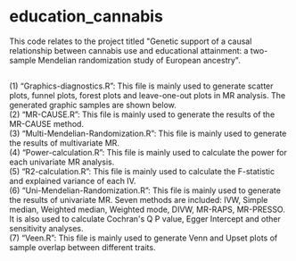 # education_cannabis
This code relates to the project titled "Genetic support of a causal relationship between cannabis use and educational attainment: a two-sample Mendelian randomization study of European ancestry".


## 
(1) “Graphics-diagnostics.R”: This file is mainly used to generate scatter plots, funnel plots, forest plots and leave-one-out plots in MR analysis. The generated graphic samples are shown below.  
(2) “MR-CAUSE.R”: This file is mainly used to generate the results of the MR-CAUSE method.  
(3) “Multi-Mendelian-Randomization.R”: This file is mainly used to generate the results of multivariate MR.    
(4) “Power-calculation.R”: This file is mainly used to calculate the power for each univariate MR analysis.  
(5) “R2-calculation.R”: This file is mainly used to calculate the F-statistic and explained variance of each IV.  
(6) “Uni-Mendelian-Randomization.R”: This file is mainly used to generate the results of univariate MR. Seven methods are included: IVW, Simple median, Weighted median, Weighted mode, DIVW, MR-RAPS, MR-PRESSO. It is also used to calculate Cochran's Q P value, Egger Intercept and other sensitivity analyses.  
(7) “Veen.R”: This file is mainly used to generate Venn and Upset plots of sample overlap between different traits.  
